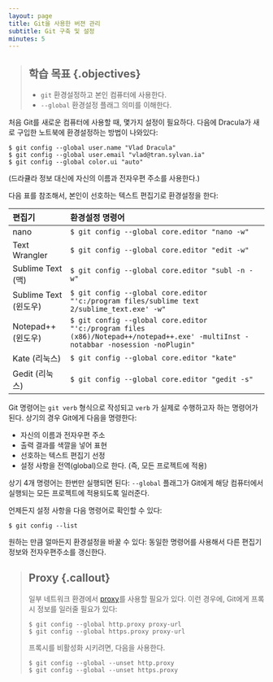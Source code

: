 ```yaml
---
layout: page
title: Git을 사용한 버젼 관리
subtitle: Git 구축 및 설정
minutes: 5
---
```

> ## 학습 목표 {.objectives}
>
> *  `git` 환경설정하고 본인 컴퓨터에 사용한다.
> * `--global` 환경설정 플래그 의미를 이해한다.

처음 Git를 새로운 컴퓨터에 사용할 때, 몇가지 설정이 필요하다. 다음에 Dracula가 새로 구입한 노트북에 환경설정하는 방법이 나와있다:

~~~ {.bash}
$ git config --global user.name "Vlad Dracula"
$ git config --global user.email "vlad@tran.sylvan.ia"
$ git config --global color.ui "auto"
~~~
(드라큘라 정보 대신에 자신의 이름과 전자우편 주소를 사용한다.)

다음 표를 참조해서, 본인이 선호하는 텍스트 편집기로 환경설정을 한다:

| 편집기             | 환경설정 명령어                             |
|:-------------------|:-------------------------------------------------|
| nano               | `$ git config --global core.editor "nano -w"`    |
| Text Wrangler      | `$ git config --global core.editor "edit -w"`    |
| Sublime Text (맥) | `$ git config --global core.editor "subl -n -w"` |
| Sublime Text (윈도우) | `$ git config --global core.editor "'c:/program files/sublime text 2/sublime_text.exe' -w"` |
| Notepad++ (윈도우)    | `$ git config --global core.editor "'c:/program files (x86)/Notepad++/notepad++.exe' -multiInst -notabbar -nosession -noPlugin"`|
| Kate (리눅스)       | `$ git config --global core.editor "kate"`       |
| Gedit (리눅스)      | `$ git config --global core.editor "gedit -s"`   |


Git 명령어는 `git verb` 형식으로 작성되고 `verb` 가 실제로 수행하고자 하는 명령어가 된다. 
상기의 경우 Git에게 다음을 명령한다:

*  자신의 이름과 전자우편 주소
*  출력 결과를 색깔을 넣어 표현
*  선호하는 텍스트 편집기 선정
*  설정 사항을 전역(global)으로 한다. (즉, 모든 프로젝트에 적용)

상기 4개 명령어는 한번만 실행되면 된다: 
`--global` 플래그가 Git에게 해당 컴퓨터에서 실행되는 모든 프로젝트에 적용되도록 일러준다.

언제든지 설정 사항을 다음 명령어로 확인할 수 있다:

~~~ {.bash}
$ git config --list
~~~

원하는 만큼 얼마든지 환경설정을 바꿀 수 있다: 동일한 명령어를 사용해서
다른 편집기 정보와 전자우편주소를 갱신한다.

> ## Proxy {.callout}
>
> 일부 네트워크 환경에서 [proxy](https://en.wikipedia.org/wiki/Proxy_server)를
> 사용할 필요가 있다. 
> 이런 경우에, Git에게 프록시 정보를 일러줄 필요가 있다:
>
> ~~~ {.bash}
> $ git config --global http.proxy proxy-url
> $ git config --global https.proxy proxy-url
> ~~~
>
> 프록시를 비활성화 시키려면, 다음을 사용한다.
>
> ~~~ {.bash}
> $ git config --global --unset http.proxy
> $ git config --global --unset https.proxy
> ~~~
